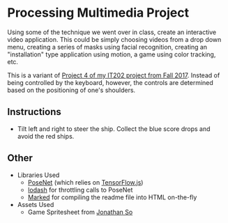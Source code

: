 # Processing Multimedia Project

Using some of the technique we went over in class, create an interactive video application. This could be simply choosing videos from a drop down menu, creating a series of masks using facial recognition, creating an "installation" type application using motion, a game using color tracking, etc.

This is a variant of [Project 4 of my IT202 project from Fall 2017](https://joshuacastor.me/IT202/project4/). Instead of being controlled by the keyboard, however, the controls are determined based on the positioning of one's shoulders.

## Instructions
* Tilt left and right to steer the ship. Collect the blue score drops and avoid the red ships.

## Other
* Libraries Used
  * [PoseNet](https://github.com/tensorflow/tfjs-models/tree/master/posenet) (which relies on [TensorFlow.js](https://github.com/tensorflow/tfjs))
  * [lodash](https://lodash.com/) for throttling calls to PoseNet
  * [Marked](https://github.com/markedjs/marked) for compiling the readme file into HTML on-the-fly
* Assets Used
  * Game Spritesheet from [Jonathan So](https://jonathan-so.itch.io/creatorpack)
